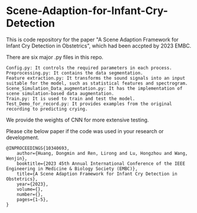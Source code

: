 # Scene-Adaption-for-Infant-Cry-Detection
This is code repository for the paper "A Scene Adaption Framework for Infant Cry Detection in Obstetrics", which had been accpted by 2023 EMBC.


There are six major .py files in this repo.

    Config.py: It controls the required parameters in each process.
    Preprocessing.py: It contains the data segmentation.
    Feature extraction.py: It transforms the sound signals into an input suitable for the model, such as statistical features and spectrogram.
    Scene_Simulation_Data_augmentation.py: It has the implementation of scene simulation-based data augmentation.
    Train.py: It is used to train and test the model.
    Test_Demo_for_record.py: It provides examples from the original recording to predicting crying.

We provide the weights of CNN for more extensive testing.

Please cite below paper if the code was used in your research or development.
    
    @INPROCEEDINGS{10340693,
        author={Huang, Dongmin and Ren, Lirong and Lu, Hongzhou and Wang, Wenjin},
        booktitle={2023 45th Annual International Conference of the IEEE Engineering in Medicine & Biology Society (EMBC)}, 
        title={A Scene Adaption Framework for Infant Cry Detection in Obstetrics}, 
        year={2023},
        volume={},
        number={},
        pages={1-5},
    }


